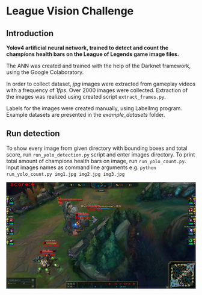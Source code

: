 # League Vision Challenge

## Introduction

**Yolov4 artificial neural network, trained to detect and count the champions health bars on the League of Legends game image files.**

The ANN was created and trained with the help of the Darknet framework, using the Google Colaboratory.

In order to collect dataset, *jpg* images were extracted from gameplay videos with a frequency of 1*fps*. Over 2000 images were collected.
Extraction of the images was realized using created script `extract_frames.py`.

Labels for the images were created manually, using LabelImg program. Example datasets are presented in the *example_datasets* folder.

## Run detection

To show every image from given directory with bounding boxes and total score, run `run_yolo_detection.py` script and enter images directory.
To print total amount of champions health bars on image, run `run_yolo_count.py`. Input images names as command line arguments e.g. `python run_yolo_count.py img1.jpg img2.jpg img3.jpg`

<p align="center"> 
<img src="doc/detected2.PNG">
</p>
